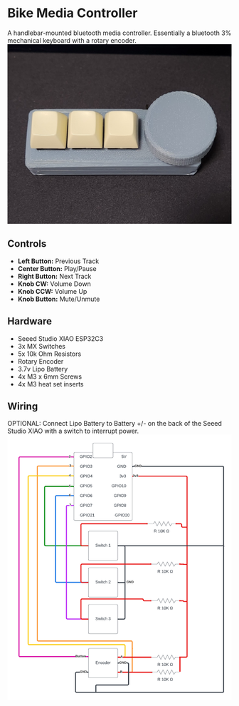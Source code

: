 # Bike Media Controller
A handlebar-mounted bluetooth media controller. Essentially a bluetooth 3% mechanical keyboard with a rotary encoder.
![BMC](https://github.com/gabgra11/BikeMediaController/blob/main/BMC.jpg?raw=true)

## Controls

* **Left Button:** Previous Track
* **Center Button:** Play/Pause
* **Right Button:** Next Track
* **Knob CW:** Volume Down
* **Knob CCW:** Volume Up
* **Knob Button:** Mute/Unmute

## Hardware
* Seeed Studio XIAO ESP32C3
* 3x MX Switches
* 5x 10k Ohm Resistors
* Rotary Encoder
* 3.7v Lipo Battery
* 4x M3 x 6mm Screws
* 4x M3 heat set inserts

## Wiring
OPTIONAL: Connect Lipo Battery to Battery +/- on the back of the Seeed Studio XIAO with a switch to interrupt power.
![Schematic](https://github.com/gabgra11/BikeMediaController/blob/main/BMC%20Schematic.png?raw=true)
